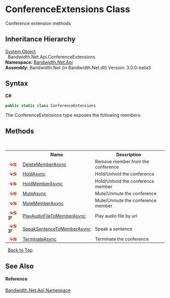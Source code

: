 ﻿# ConferenceExtensions Class
 

Conference extension methods


## Inheritance Hierarchy
<a href="http://msdn2.microsoft.com/en-us/library/e5kfa45b" target="_blank">System.Object</a><br />&nbsp;&nbsp;Bandwidth.Net.Api.ConferenceExtensions<br />
**Namespace:**&nbsp;<a href ="N_Bandwidth_Net_Api.md">Bandwidth.Net.Api</a><br />**Assembly:**&nbsp;Bandwidth.Net (in Bandwidth.Net.dll) Version: 3.0.0-beta3

## Syntax

**C#**<br />
``` C#
public static class ConferenceExtensions
```

The ConferenceExtensions type exposes the following members.


## Methods
&nbsp;<table><tr><th></th><th>Name</th><th>Description</th></tr><tr><td>![Public method](media/pubmethod.gif "Public method")![Static member](media/static.gif "Static member")</td><td><a href ="M_Bandwidth_Net_Api_ConferenceExtensions_DeleteMemberAsync.md">DeleteMemberAsync</a></td><td>
Remove member from the conference</td></tr><tr><td>![Public method](media/pubmethod.gif "Public method")![Static member](media/static.gif "Static member")</td><td><a href ="M_Bandwidth_Net_Api_ConferenceExtensions_HoldAsync.md">HoldAsync</a></td><td>
Hold/Unhold the conference</td></tr><tr><td>![Public method](media/pubmethod.gif "Public method")![Static member](media/static.gif "Static member")</td><td><a href ="M_Bandwidth_Net_Api_ConferenceExtensions_HoldMemberAsync.md">HoldMemberAsync</a></td><td>
Hold/Unhold the conference member</td></tr><tr><td>![Public method](media/pubmethod.gif "Public method")![Static member](media/static.gif "Static member")</td><td><a href ="M_Bandwidth_Net_Api_ConferenceExtensions_MuteAsync.md">MuteAsync</a></td><td>
Mute/Unmute the conference</td></tr><tr><td>![Public method](media/pubmethod.gif "Public method")![Static member](media/static.gif "Static member")</td><td><a href ="M_Bandwidth_Net_Api_ConferenceExtensions_MuteMemberAsync.md">MuteMemberAsync</a></td><td>
Mute/Unmute the conference member</td></tr><tr><td>![Public method](media/pubmethod.gif "Public method")![Static member](media/static.gif "Static member")![Code example](media/CodeExample.png "Code example")</td><td><a href ="M_Bandwidth_Net_Api_ConferenceExtensions_PlayAudioFileToMemberAsync.md">PlayAudioFileToMemberAsync</a></td><td>
Play audio file by url</td></tr><tr><td>![Public method](media/pubmethod.gif "Public method")![Static member](media/static.gif "Static member")![Code example](media/CodeExample.png "Code example")</td><td><a href ="M_Bandwidth_Net_Api_ConferenceExtensions_SpeakSentenceToMemberAsync.md">SpeakSentenceToMemberAsync</a></td><td>
Speak a sentence</td></tr><tr><td>![Public method](media/pubmethod.gif "Public method")![Static member](media/static.gif "Static member")</td><td><a href ="M_Bandwidth_Net_Api_ConferenceExtensions_TerminateAsync.md">TerminateAsync</a></td><td>
Terminate the conference</td></tr></table>&nbsp;
<a href="#conferenceextensions-class">Back to Top</a>

## See Also


#### Reference
<a href ="N_Bandwidth_Net_Api.md">Bandwidth.Net.Api Namespace</a><br />
